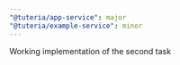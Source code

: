 ```yaml
---
"@tuteria/app-service": major
"@tuteria/example-service": minor
---
```


Working implementation of the second task
